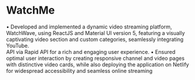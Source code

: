 # WatchMe

• Developed and implemented a dynamic video streaming platform, WatchWave, using ReactJS and Material UI
version 5, featuring a visually captivating video section and custom categories, seamlessly integrating YouTube.\
API via Rapid API for a rich and engaging user experience.
• Ensured optimal user interaction by creating responsive channel and video pages with distinctive video cards, while also deploying the application on Netlify for widespread accessibility and seamless online streaming



